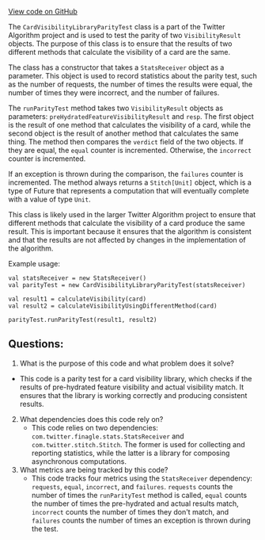 [View code on GitHub](https://github.com/misbahsy/the-algorithm/visibilitylib/src/main/scala/com/twitter/visibility/interfaces/cards/CardVisibilityLibraryParityTest.scala)

The `CardVisibilityLibraryParityTest` class is a part of the Twitter Algorithm project and is used to test the parity of two `VisibilityResult` objects. The purpose of this class is to ensure that the results of two different methods that calculate the visibility of a card are the same. 

The class has a constructor that takes a `StatsReceiver` object as a parameter. This object is used to record statistics about the parity test, such as the number of requests, the number of times the results were equal, the number of times they were incorrect, and the number of failures. 

The `runParityTest` method takes two `VisibilityResult` objects as parameters: `preHydratedFeatureVisibilityResult` and `resp`. The first object is the result of one method that calculates the visibility of a card, while the second object is the result of another method that calculates the same thing. The method then compares the `verdict` field of the two objects. If they are equal, the `equal` counter is incremented. Otherwise, the `incorrect` counter is incremented. 

If an exception is thrown during the comparison, the `failures` counter is incremented. The method always returns a `Stitch[Unit]` object, which is a type of Future that represents a computation that will eventually complete with a value of type `Unit`. 

This class is likely used in the larger Twitter Algorithm project to ensure that different methods that calculate the visibility of a card produce the same result. This is important because it ensures that the algorithm is consistent and that the results are not affected by changes in the implementation of the algorithm. 

Example usage:

```
val statsReceiver = new StatsReceiver()
val parityTest = new CardVisibilityLibraryParityTest(statsReceiver)

val result1 = calculateVisibility(card)
val result2 = calculateVisibilityUsingDifferentMethod(card)

parityTest.runParityTest(result1, result2)
```
## Questions: 
 1. What is the purpose of this code and what problem does it solve?
   - This code is a parity test for a card visibility library, which checks if the results of pre-hydrated feature visibility and actual visibility match. It ensures that the library is working correctly and producing consistent results.
2. What dependencies does this code rely on?
   - This code relies on two dependencies: `com.twitter.finagle.stats.StatsReceiver` and `com.twitter.stitch.Stitch`. The former is used for collecting and reporting statistics, while the latter is a library for composing asynchronous computations.
3. What metrics are being tracked by this code?
   - This code tracks four metrics using the `StatsReceiver` dependency: `requests`, `equal`, `incorrect`, and `failures`. `requests` counts the number of times the `runParityTest` method is called, `equal` counts the number of times the pre-hydrated and actual results match, `incorrect` counts the number of times they don't match, and `failures` counts the number of times an exception is thrown during the test.
